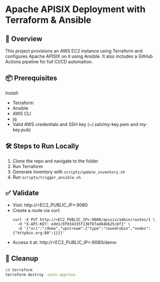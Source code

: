 # Apache APISIX Deployment with Terraform & Ansible

## 🚀 Overview
This project provisions an AWS EC2 instance using Terraform and configures Apache APISIX on it using Ansible. It also includes a GitHub Actions pipeline for full CI/CD automation.

## 📦 Prerequisites
Install:
- Terraform
- Ansible
- AWS CLI
- jq
- Valid AWS credentials and SSH key (~/.ssh/my-key.pem and my-key.pub)

## 🛠️ Steps to Run Locally
1. Clone the repo and navigate to the folder
2. Run Terraform
3. Generate inventory with `scripts/update_inventory.sh`
4. Run `scripts/trigger_ansible.sh`

## ✅ Validate
- Visit: http://<EC2_PUBLIC_IP>:9080
- Create a route via curl:
  ```
  curl -X PUT http://<EC2_PUBLIC_IP>:9080/apisix/admin/routes/1 \
    -H "X-API-KEY: edd1c9f034335f136f87ad84b625c8f1" \
    -d '{"uri":"/demo","upstream":{"type":"roundrobin","nodes":{"httpbin.org:80":1}}}'
  ```
- Access it at: http://<EC2_PUBLIC_IP>:9080/demo

## 🧼 Cleanup
```bash
cd terraform
terraform destroy -auto-approve
```
